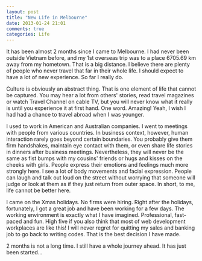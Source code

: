 ```yaml
---
layout: post
title: "New Life in Melbourne"
date: 2013-01-24 21:01
comments: true
categories: Life 
---
```


It has been almost 2 months since I came to Melbourne. I had never been outside Vietnam before, and my 1st overseas trip was to a place 6705.69 km away from my hometown. That is a big distance. I believe there are plenty of people who never travel that far in their whole life. I should expect to have a lot of new experience. So far I really do.

<!--more-->
 
Culture is obviously an abstract thing. That is one element of life that cannot be captured. You may hear a lot from others' stories, read travel magazines or watch Travel Channel on cable TV, but you will never know what it really is until you experience it at first hand. One word. Amazing! Yeah, I wish I had had a chance to travel abroad when I was younger.
 
I used to work in American and Australian companies. I went to meetings with people from various countries. In business context, however, human interaction rarely goes beyond certain boundaries. You probably give them firm handshakes, maintain eye contact with them, or even share life stories in dinners after business meetings. Nevertheless, they will never be the same as fist bumps with my cousins' friends or hugs and kisses on the cheeks with girls. People express their emotions and feelings much more strongly here. I see a lot of body movements and facial expression. People can laugh and talk out loud on the street without worrying that someone will judge or look at them as if they just return from outer space. In short, to me, life cannot be better here.
 
I came on the Xmas holidays. No firms were hiring. Right after the holidays, fortunately, I got a great job and have been working for a few days. The working environment is exactly what I have imagined. Professional, fast-paced and fun. High five if you also think that most of web development workplaces are like this! I will never regret for quitting my sales and banking job to go back to writing codes. That is the best decision I have made.
 
2 months is not a long time. I still have a whole journey ahead. It has just been started...
